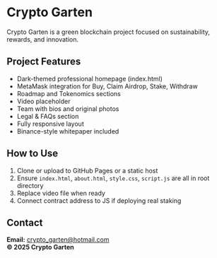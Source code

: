 
# Crypto Garten

Crypto Garten is a green blockchain project focused on sustainability, rewards, and innovation.

## Project Features

- Dark-themed professional homepage (index.html)
- MetaMask integration for Buy, Claim Airdrop, Stake, Withdraw
- Roadmap and Tokenomics sections
- Video placeholder
- Team with bios and original photos
- Legal & FAQs section
- Fully responsive layout
- Binance-style whitepaper included

## How to Use

1. Clone or upload to GitHub Pages or a static host
2. Ensure `index.html`, `about.html`, `style.css`, `script.js` are all in root directory
3. Replace video file when ready
4. Connect contract address to JS if deploying real staking

## Contact

**Email:** crypto_garten@hotmail.com  
**© 2025 Crypto Garten**
